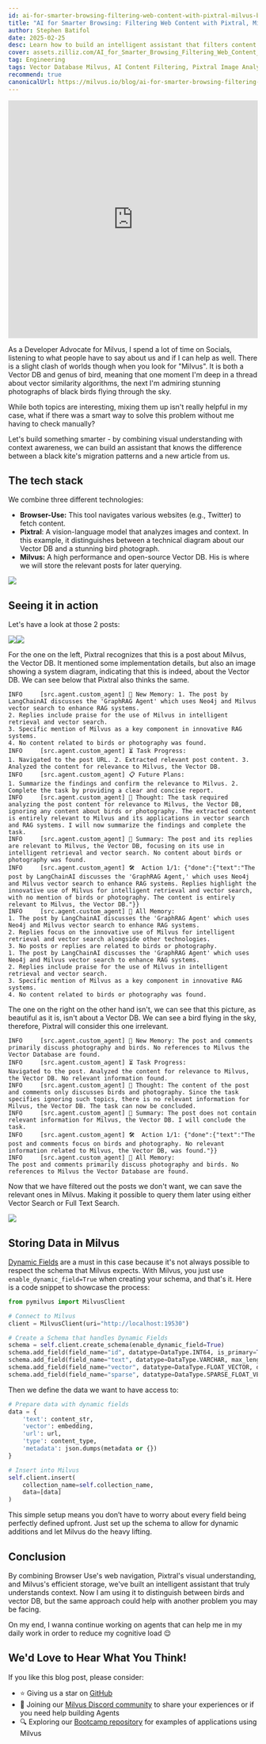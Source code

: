 ```yaml
---
id: ai-for-smarter-browsing-filtering-web-content-with-pixtral-milvus-browser-use.md
title: "AI for Smarter Browsing: Filtering Web Content with Pixtral, Milvus, and Browser Use"
author: Stephen Batifol
date: 2025-02-25
desc: Learn how to build an intelligent assistant that filters content by combining Pixtral for image analysis, Milvus vector database for storage, and Browser Use for web navigation.
cover: assets.zilliz.com/AI_for_Smarter_Browsing_Filtering_Web_Content_with_Pixtral_Milvus_and_Browser_Use_56d0154bbd.png 
tag: Engineering
tags: Vector Database Milvus, AI Content Filtering, Pixtral Image Analysis, Browser Use Web Navigation, Intelligent Agent Development
recommend: true
canonicalUrl: https://milvus.io/blog/ai-for-smarter-browsing-filtering-web-content-with-pixtral-milvus-browser-use.md
---
```


<iframe width="100%" height="480" src="https://www.youtube.com/embed/4Xf4_Wfjk_Y" title="How to Build a Smart Social Media Agent with Milvus, Pixtral &amp; Browser Use" frameborder="0" allow="accelerometer; autoplay; clipboard-write; encrypted-media; gyroscope; picture-in-picture; web-share" referrerpolicy="strict-origin-when-cross-origin" allowfullscreen></iframe>

As a Developer Advocate for Milvus, I spend a lot of time on Socials, listening to what people have to say about us and if I can help as well. There is a slight clash of worlds though when you look for "Milvus". It is both a Vector DB and genus of bird, meaning that one moment I'm deep in a thread about vector similarity algorithms, the next I'm admiring stunning photographs of black birds flying through the sky.

While both topics are interesting, mixing them up isn't really helpful in my case, what if there was a smart way to solve this problem without me having to check manually?

Let's build something smarter - by combining visual understanding with context awareness, we can build an assistant that knows the difference between a black kite's migration patterns and a new article from us.


## The tech stack

We combine three different technologies:

- **Browser-Use:** This tool navigates various websites (e.g., Twitter) to fetch content.
- **Pixtral**: A vision-language model that analyzes images and context. In this example, it distinguishes between a technical diagram about our Vector DB and a stunning bird photograph.
- **Milvus:** A high performance and open-source Vector DB. His is where we will store the relevant posts for later querying.

![](https://assets.zilliz.com/the_tech_stack_ad695ccf9e.png)


## Seeing it in action

Let's have a look at those 2 posts:

![](https://assets.zilliz.com/Langchian_tweet_1_with_Milvus_f2bd988503.png)![](https://assets.zilliz.com/Tweet_2_with_Bird_4b534efced.png)

For the one on the left, Pixtral recognizes that this is a post about Milvus, the Vector DB. It mentioned some implementation details, but also an image showing a system diagram, indicating that this is indeed, about the Vector DB. We can see below that Pixtral also thinks the same. 

```Shell
INFO     [src.agent.custom_agent] 🧠 New Memory: 1. The post by LangChainAI discusses the 'GraphRAG Agent' which uses Neo4j and Milvus vector search to enhance RAG systems.
2. Replies include praise for the use of Milvus in intelligent retrieval and vector search.
3. Specific mention of Milvus as a key component in innovative RAG systems.
4. No content related to birds or photography was found.
INFO     [src.agent.custom_agent] ⏳ Task Progress:
1. Navigated to the post URL. 2. Extracted relevant post content. 3. Analyzed the content for relevance to Milvus, the Vector DB.
INFO     [src.agent.custom_agent] 📋 Future Plans:
1. Summarize the findings and confirm the relevance to Milvus. 2. Complete the task by providing a clear and concise report.
INFO     [src.agent.custom_agent] 🤔 Thought: The task required analyzing the post content for relevance to Milvus, the Vector DB, ignoring any content about birds or photography. The extracted content is entirely relevant to Milvus and its applications in vector search and RAG systems. I will now summarize the findings and complete the task.
INFO     [src.agent.custom_agent] 🎯 Summary: The post and its replies are relevant to Milvus, the Vector DB, focusing on its use in intelligent retrieval and vector search. No content about birds or photography was found.
INFO     [src.agent.custom_agent] 🛠️  Action 1/1: {"done":{"text":"The post by LangChainAI discusses the 'GraphRAG Agent,' which uses Neo4j and Milvus vector search to enhance RAG systems. Replies highlight the innovative use of Milvus for intelligent retrieval and vector search, with no mention of birds or photography. The content is entirely relevant to Milvus, the Vector DB."}}
INFO     [src.agent.custom_agent] 🧠 All Memory:
1. The post by LangChainAI discusses the 'GraphRAG Agent' which uses Neo4j and Milvus vector search to enhance RAG systems.
2. Replies focus on the innovative use of Milvus for intelligent retrieval and vector search alongside other technologies.
3. No posts or replies are related to birds or photography.
1. The post by LangChainAI discusses the 'GraphRAG Agent' which uses Neo4j and Milvus vector search to enhance RAG systems.
2. Replies include praise for the use of Milvus in intelligent retrieval and vector search.
3. Specific mention of Milvus as a key component in innovative RAG systems.
4. No content related to birds or photography was found.
```

The one on the right on the other hand isn't, we can see that this picture, as beautiful as it is, isn't about a Vector DB. We can see a bird flying in the sky, therefore, Pixtral will consider this one irrelevant.

```Shell
INFO     [src.agent.custom_agent] 🧠 New Memory: The post and comments primarily discuss photography and birds. No references to Milvus the Vector Database are found.
INFO     [src.agent.custom_agent] ⏳ Task Progress:
Navigated to the post. Analyzed the content for relevance to Milvus, the Vector DB. No relevant information found.
INFO     [src.agent.custom_agent] 🤔 Thought: The content of the post and comments only discusses birds and photography. Since the task specifies ignoring such topics, there is no relevant information for Milvus, the Vector DB. The task can now be concluded.
INFO     [src.agent.custom_agent] 🎯 Summary: The post does not contain relevant information for Milvus, the Vector DB. I will conclude the task.
INFO     [src.agent.custom_agent] 🛠️  Action 1/1: {"done":{"text":"The post and comments focus on birds and photography. No relevant information related to Milvus, the Vector DB, was found."}}
INFO     [src.agent.custom_agent] 🧠 All Memory:
The post and comments primarily discuss photography and birds. No references to Milvus the Vector Database are found.
```

Now that we have filtered out the posts we don't want, we can save the relevant ones in Milvus. Making it possible to query them later using either Vector Search or Full Text Search.

![](https://assets.zilliz.com/Browser_use_milvus_pixtral_39bf320a9f.gif)


## Storing Data in Milvus

[Dynamic Fields](https://milvus.io/docs/enable-dynamic-field.md#Dynamic-Field) are a must in this case because it's not always possible to respect the schema that Milvus expects. With Milvus, you just use `enable_dynamic_field=True` when creating your schema, and that's it. Here is a code snippet to showcase the process:

```Python
from pymilvus import MilvusClient

# Connect to Milvus
client = MilvusClient(uri="http://localhost:19530")

# Create a Schema that handles Dynamic Fields
schema = self.client.create_schema(enable_dynamic_field=True)
schema.add_field(field_name="id", datatype=DataType.INT64, is_primary=True, auto_id=True)
schema.add_field(field_name="text", datatype=DataType.VARCHAR, max_length=65535, enable_analyzer=True)
schema.add_field(field_name="vector", datatype=DataType.FLOAT_VECTOR, dim=384)
schema.add_field(field_name="sparse", datatype=DataType.SPARSE_FLOAT_VECTOR)
```

Then we define the data we want to have access to:

```Python
# Prepare data with dynamic fields
data = {
    'text': content_str,
    'vector': embedding,
    'url': url,
    'type': content_type,
    'metadata': json.dumps(metadata or {})
}

# Insert into Milvus
self.client.insert(
    collection_name=self.collection_name,
    data=[data]
)
```

This simple setup means you don’t have to worry about every field being perfectly defined upfront. Just set up the schema to allow for dynamic additions and let Milvus do the heavy lifting.


## Conclusion

By combining Browser Use's web navigation, Pixtral's visual understanding, and Milvus's efficient storage, we've built an intelligent assistant that truly understands context. Now I am using it to distinguish between birds and vector DB, but the same approach could help with another problem you may be facing.

On my end, I wanna continue working on agents that can help me in my daily work in order to reduce my cognitive load 😌


## We'd Love to Hear What You Think!

If you like this blog post, please consider:

- ⭐ Giving us a star on [GitHub](https://github.com/milvus-io/milvus)
- 💬 Joining our [Milvus Discord community](https://discord.gg/FG6hMJStWu) to share your experiences or if you need help building Agents
- 🔍 Exploring our [Bootcamp repository](https://github.com/milvus-io/bootcamp) for examples of applications using Milvus

